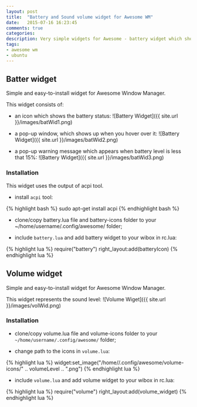 ```yaml
---
layout: post
title:  "Battery and Sound volume widget for Awesome WM"
date:   2015-07-16 16:23:45
comments: true
categories:
description: Very simple widgets for Awesome - battery widget which shows status of the battery and also includes a popup message when you have less than 15% of power left and a volume widget which shows an icon which represents the sound volume.
tags: 
- awesome wm
- ubuntu
---
```


## Batter widget

Simple and easy-to-install widget for Awesome Window Manager.

This widget consists of:

 - an icon which shows the battery status: ![Battery Widget]({{ site.url }}/images/batWid1.png)
 
 - a pop-up window, which shows up when you hover over it: ![Battery Widget]({{ site.url }}/images/batWid2.png)
 
 - a pop-up warning message which appears when battery level is less that 15%: ![Battery Widget]({{ site.url }}/images/batWid3.png)

### Installation

This widget uses the output of acpi tool.

- install `acpi` tool:

{% highlight bash %}
sudo apt-get install acpi
{% endhighlight bash %}

- clone/copy battery.lua file and battery-icons folder to your ~/home/username/.config/awesome/ folder;

- include `battery.lua` and add battery widget to your wibox in rc.lua:

{% highlight lua %}
require("battery")
right_layout:add(batteryIcon)
{% endhighlight lua %}

## Volume widget

Simple and easy-to-install widget for Awesome Window Manager.

This widget represents the sound level: ![Volume Wiget]({{ site.url }}/images/volWid.png)

### Installation

- clone/copy volume.lua file and volume-icons folder to your `~/home/username/.config/awesome/` folder;

- change path to the icons in `volume.lua`:

{% highlight lua %}
widget:set_image("/home/<username>/.config/awesome/volume-icons/" .. volumeLevel .. ".png")
{% endhighlight lua %}


- include `volume.lua` and add volume widget to your wibox in rc.lua:

{% highlight lua %}
require("volume")
right_layout:add(volume_widget)
{% endhighlight lua %}

